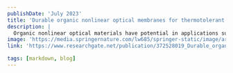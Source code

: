 ```yaml
---
publishDate: 'July 2023'
title: 'Durable organic nonlinear optical membranes for thermotolerant lightings and in vivo bioimaging'
description: |
  Organic nonlinear optical materials have potential in applications such as lightings and bioimaging, but tend to have low photoluminescent quantum yields and are prone to lose the nonlinear optical activity. Herein, we demonstrate to weave large-area, flexible organic nonlinear optical membranes composed of 4-N,N-dimethylamino-4ʹ-Nʹ-methyl-stilbazolium tosylate@cyclodextrin host-guest supramolecular complex. These membranes exhibited a record high photoluminescence quantum yield of 73.5%, and could continuously emit orange luminescence even being heated at 300 °C, thus enabling the fabrication of thermotolerant light-emitting diodes. The nonlinear optical property of these membranes can be well-preserved even in polar environment. The supramolecular assemblies with multiphoton absorption characteristics were used for in vivo real-time imaging of Escherichia coli at 1000 nm excitation. These findings demonstrate to achieve scalable fabrication of organic nonlinear optical materials with high photoluminescence quantum yields, and good stability against thermal stress and polar environment for high-performance, durable optoelectronic devices and humanized multiphoton bio-probes.
image: 'https://media.springernature.com/lw685/springer-static/image/art%3A10.1038%2Fs41467-023-40168-2/MediaObjects/41467_2023_40168_Fig4_HTML.png?as=webp'
link: 'https://www.researchgate.net/publication/372528019_Durable_organic_nonlinear_optical_membranes_for_thermotolerant_lightings_and_in_vivo_bioimaging'

tags: [markdown, blog]
---
```

